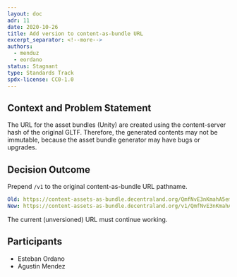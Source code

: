 ```yaml
---
layout: doc
adr: 11
date: 2020-10-26
title: Add version to content-as-bundle URL
excerpt_separator: <!--more-->
authors:
  - menduz
  - eordano
status: Stagnant
type: Standards Track
spdx-license: CC0-1.0
---
```


## Context and Problem Statement

The URL for the asset bundles (Unity) are created using the content-server hash of the original GLTF. Therefore, the generated contents may not be immutable, because the asset bundle generator may have bugs or upgrades.

<!--more-->

## Decision Outcome

Prepend `/v1` to the original content-as-bundle URL pathname.

```yaml
Old: https://content-assets-as-bundle.decentraland.org/QmfNvE3nKmahA5emnBnXN2LzydpYncHVz4xy4piw84Er1D
New: https://content-assets-as-bundle.decentraland.org/v1/QmfNvE3nKmahA5emnBnXN2LzydpYncHVz4xy4piw84Er1D
```

The current (unversioned) URL must continue working.

## Participants

- Esteban Ordano
- Agustin Mendez
